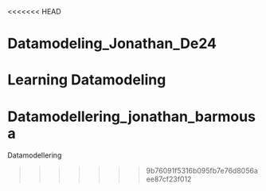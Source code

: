 <<<<<<< HEAD
# Datamodeling_Jonathan_De24
Learning Datamodeling
=======
# Datamodellering_jonathan_barmousa
Datamodellering
>>>>>>> 9b76091f5316b095fb7e76d8056aee87cf23f012
